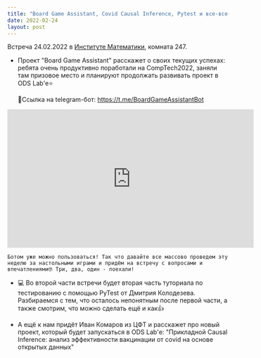 ```yaml
---
title: "Board Game Assistant, Covid Causal Inference, Pytest и все-все-все"
date: 2022-02-24
layout: post
---
```


Встреча 24.02.2022 в [Институте Математики](https://go.2gis.com/mdkwe), комната 247.
<!--more-->

  * Проект "Board Game Assistant" расскажет о своих текущих успехах: ребята очень продуктивно поработали на CompTech2022, заняли там призовое место и планируют продолжать развивать проект в ODS Lab'е⭐

    📱Cсылка на telegram-бот: https://t.me/BoardGameAssistantBot

<iframe width="560" height="315" src="https://www.youtube.com/embed/-TE2cudI-aM" title="YouTube video player" frameborder="0" allow="accelerometer; autoplay; clipboard-write; encrypted-media; gyroscope; picture-in-picture" allowfullscreen></iframe>

    Ботом уже можно пользоваться! Так что давайте все массово проведем эту неделю за настольными играми и придём на встречу с вопросами и впечатлениями🤓 Три, два, один - поехали!

  * 💻 Во второй части встречи будет вторая часть туториала по тестированию с помощью PyTest от Дмитрия Колодезева. Разбираемся с тем, что осталось непонятным после первой части, а также смотрим, что можно сделать ещё и как👍

  * А ещё к нам придёт Иван Комаров из ЦФТ и расскажет про новый проект, который будет запускаться в ODS Lab'е: "Прикладной Causal Inference: анализ эффективности вакцинации от covid на основе открытых данных"
